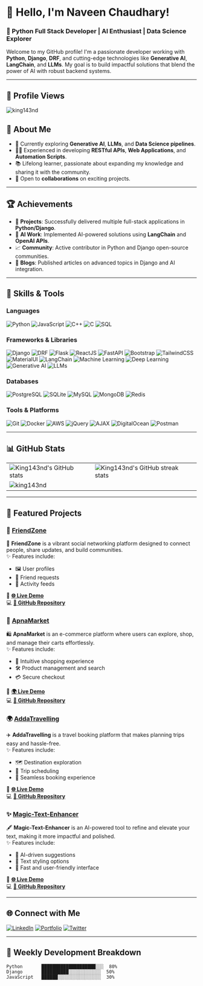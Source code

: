 # 👋 Hello, I'm Naveen Chaudhary!

### 🌟 Python Full Stack Developer | AI Enthusiast | Data Science Explorer

Welcome to my GitHub profile! I'm a passionate developer working with **Python**, **Django**, **DRF**, and cutting-edge technologies like **Generative AI**, **LangChain**, and **LLMs**. My goal is to build impactful solutions that blend the power of AI with robust backend systems.

---


## 👀 **Profile Views**
<p align="left"> <img src="https://profile-counter.glitch.me/king143nd/count.svg" alt="king143nd" /> </p>

## 🚀 **About Me**
- 🌱 Currently exploring **Generative AI**, **LLMs**, and **Data Science pipelines**.
- 👨‍💻 Experienced in developing **RESTful APIs**, **Web Applications**, and **Automation Scripts**.
- 📚 Lifelong learner, passionate about expanding my knowledge and sharing it with the community.
- 💼 Open to **collaborations** on exciting projects.

---

## 🏆 **Achievements**
- 🎯 **Projects**: Successfully delivered multiple full-stack applications in **Python/Django**.
- 🏅 **AI Work**: Implemented AI-powered solutions using **LangChain** and **OpenAI APIs**.
- 📈 **Community**: Active contributor in Python and Django open-source communities.
- 📝 **Blogs**: Published articles on advanced topics in Django and AI integration.

---

## 🔧 **Skills & Tools**
### Languages  
![Python](https://img.shields.io/badge/Python-3776AB?style=for-the-badge&logo=python&logoColor=white)  ![JavaScript](https://img.shields.io/badge/JavaScript-F7DF1E?style=for-the-badge&logo=javascript&logoColor=black)  ![C++](https://img.shields.io/badge/C++-00599C?style=for-the-badge&logo=cplusplus&logoColor=white)  ![C](https://img.shields.io/badge/C-A8B9CC?style=for-the-badge&logo=c&logoColor=black)  ![SQL](https://img.shields.io/badge/SQL-003B57?style=for-the-badge&logo=sqlite&logoColor=white)

### Frameworks & Libraries  
![Django](https://img.shields.io/badge/Django-092E20?style=for-the-badge&logo=django&logoColor=white)  ![DRF](https://img.shields.io/badge/DRF-red?style=for-the-badge&logo=django&logoColor=white)  ![Flask](https://img.shields.io/badge/Flask-000000?style=for-the-badge&logo=flask&logoColor=white)  ![ReactJS](https://img.shields.io/badge/React-61DAFB?style=for-the-badge&logo=react&logoColor=black)  ![FastAPI](https://img.shields.io/badge/FastAPI-009688?style=for-the-badge&logo=fastapi&logoColor=white)  ![Bootstrap](https://img.shields.io/badge/Bootstrap-563D7C?style=for-the-badge&logo=bootstrap&logoColor=white)  ![TailwindCSS](https://img.shields.io/badge/TailwindCSS-38B2AC?style=for-the-badge&logo=tailwind-css&logoColor=white)  ![MaterialUI](https://img.shields.io/badge/MaterialUI-007FFF?style=for-the-badge&logo=mui&logoColor=white)  ![LangChain](https://img.shields.io/badge/LangChain-blue?style=for-the-badge&logo=python&logoColor=white)  ![Machine Learning](https://img.shields.io/badge/ML-FF6F00?style=for-the-badge&logo=python&logoColor=white)  ![Deep Learning](https://img.shields.io/badge/DL-003399?style=for-the-badge&logo=python&logoColor=white)  ![Generative AI](https://img.shields.io/badge/GenAI-22C55E?style=for-the-badge&logo=openai&logoColor=white)  ![LLMs](https://img.shields.io/badge/LLMs-0052CC?style=for-the-badge&logo=python&logoColor=white)  

### Databases  
![PostgreSQL](https://img.shields.io/badge/PostgreSQL-336791?style=for-the-badge&logo=postgresql&logoColor=white)  ![SQLite](https://img.shields.io/badge/SQLite-07405E?style=for-the-badge&logo=sqlite&logoColor=white)  ![MySQL](https://img.shields.io/badge/MySQL-4479A1?style=for-the-badge&logo=mysql&logoColor=white)  ![MongoDB](https://img.shields.io/badge/MongoDB-47A248?style=for-the-badge&logo=mongodb&logoColor=white)  ![Redis](https://img.shields.io/badge/Redis-DC382D?style=for-the-badge&logo=redis&logoColor=white)  

### Tools & Platforms  
![Git](https://img.shields.io/badge/Git-F05032?style=for-the-badge&logo=git&logoColor=white)  ![Docker](https://img.shields.io/badge/Docker-2496ED?style=for-the-badge&logo=docker&logoColor=white)  ![AWS](https://img.shields.io/badge/AWS-232F3E?style=for-the-badge&logo=amazon-aws&logoColor=white)  ![jQuery](https://img.shields.io/badge/jQuery-0769AD?style=for-the-badge&logo=jquery&logoColor=white)  ![AJAX](https://img.shields.io/badge/AJAX-FF7800?style=for-the-badge&logo=javascript&logoColor=white)  ![DigitalOcean](https://img.shields.io/badge/Digital_Ocean-0080FF?style=for-the-badge&logo=DigitalOcean&logoColor=white)  ![Postman](https://img.shields.io/badge/Postman-FF6C37?style=for-the-badge&logo=Postman&logoColor=white)

---

## 📊 **GitHub Stats**

<table>
<tr>
<td>
<img src="https://github-readme-stats.vercel.app/api?username=king143nd&show_icons=true&theme=radical" alt="King143nd's GitHub stats" />
</td>
<td>
<img src="https://github-readme-streak-stats.herokuapp.com/?user=king143nd&theme=radical" alt="King143nd's GitHub streak stats" />
</td>
</tr>
 <td>
<img align="center" src="https://github-readme-stats.vercel.app/api/top-langs/?username=king143nd&layout=compact&border_radius=0&theme=dark" alt="king143nd" />
</td>
</tr>
</table>

---

## 🌟 **Featured Projects**
### 📱 [**FriendZone**](https://king143nd.pythonanywhere.com/)  
👥 **FriendZone** is a vibrant social networking platform designed to connect people, share updates, and build communities.  
✨ Features include:  
- 🖼️ User profiles  
- 🤝 Friend requests  
- 📰 Activity feeds  

🔗 **[🌐 Live Demo](https://king143nd.pythonanywhere.com/)**  
💻 **[📂 GitHub Repository](https://github.com/KING143ND/FriendZone)**   

 ### 🛒 [**ApnaMarket**](https://apnamarket143.vercel.app/)  
🛍️ **ApnaMarket** is an e-commerce platform where users can explore, shop, and manage their carts effortlessly.  
✨ Features include:  
- 🛒 Intuitive shopping experience  
- 🛠️ Product management and search  
- 💳 Secure checkout  

🔗 **[🌍 Live Demo](https://apnamarket143.vercel.app/)**  
💻 **[📂 GitHub Repository](https://github.com/KING143ND/ApnaMarket.git)**  

### 🌍 [**AddaTravelling**](https://adda-travelling.vercel.app/)  
✈️ **AddaTravelling** is a travel booking platform that makes planning trips easy and hassle-free.  
✨ Features include:  
- 🗺️ Destination exploration  
- 📅 Trip scheduling  
- 🛒 Seamless booking experience  

🔗 **[🌐 Live Demo](https://adda-travelling.vercel.app/)**  
💻 **[📂 GitHub Repository](https://github.com/KING143ND/AddaTravelling.git)**  

### ✨ [**Magic-Text-Enhancer**](https://magic-text-enhancer.vercel.app/)  
🖋️ **Magic-Text-Enhancer** is an AI-powered tool to refine and elevate your text, making it more impactful and polished.  
✨ Features include:  
- 🧠 AI-driven suggestions  
- 🎨 Text styling options  
- 🚀 Fast and user-friendly interface  

🔗 **[🌐 Live Demo](https://magic-text-enhancer.vercel.app/)**  
💻 **[📂 GitHub Repository](https://github.com/KING143ND/Magic-Text-Enhancer.git)**  

---

## 🌐 **Connect with Me**
[![LinkedIn](https://img.shields.io/badge/LinkedIn-0077B5?style=for-the-badge&logo=linkedin&logoColor=white)](https://linkedin.com/in/naveen-chaudhary-30410a227)
[![Portfolio](https://img.shields.io/badge/Portfolio-000000?style=for-the-badge&logo=github&logoColor=white)](https://github.com/KING143ND)
[![Twitter](https://img.shields.io/badge/Twitter-1DA1F2?style=for-the-badge&logo=twitter&logoColor=white)](https://twitter.com/kingndnaveen)

---

## 📅 **Weekly Development Breakdown**
```text
Python       ████████████████████░░░  80%
Django       ██████████░░░░░░░░░░░░  50%
JavaScript   ██████░░░░░░░░░░░░░░░░  30%

